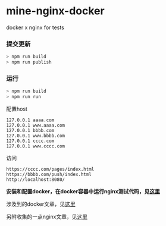 # mine-nginx-docker
docker x nginx for tests

### 提交更新

```bash
> npm run build
> npm run publish
```

### 运行

```bash
> npm run build
> npm run run
```

配置host

```host
127.0.0.1 aaaa.com
127.0.0.1 www.aaaa.com
127.0.0.1 bbbb.com
127.0.0.1 www.bbbb.com
127.0.0.1 cccc.com
127.0.0.1 www.cccc.com
```

访问

```text
https://cccc.com/pages/index.html
https://bbbb.com/push/index.html
http://localhost:8080/
```

**安装和配置docker，在docker容器中运行nginx测试代码，见[这里](./docker&nginx.md)**

涉及到的docker文章，见[这里](./docker-doc.md)

另附收集的一点nginx文章，见[这里](./nginx-doc.md)